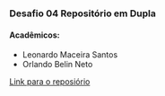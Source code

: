 ### Desafio 04 Repositório em Dupla

#### Acadêmicos:
* Leonardo Maceira Santos 
* Orlando Belin Neto

[Link para o reposiório](https://github.com/belinDEV/High-Elo)